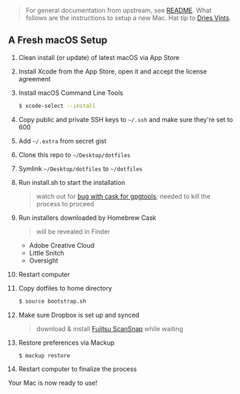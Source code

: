 > For general documentation from upstream, see [README](README.md). What follows are the instructions to setup a new Mac. Hat tip to [Dries Vints](https://github.com/driesvints/dotfiles#driess-dotfiles).

## A Fresh macOS Setup

1. Clean install (or update) of latest macOS via App Store

1. Install Xcode from the App Store, open it and accept the license agreement

1. Install macOS Command Line Tools
   ```sh
   $ xcode-select --install
   ```

1. Copy public and private SSH keys to `~/.ssh` and make sure they're set to 600

1. Add `~/.extra` from secret gist

1. Clone this repo to `~/Desktop/dotfiles`

1. Symlink `~/Desktop/dotfiles` to `~/dotfiles`

1. Run install.sh to start the installation
   > watch out for [bug with cask for gpgtools](https://github.com/caskroom/homebrew-cask/issues/29297); needed to kill the process to proceed

1. Run installers downloaded by Homebrew Cask
   > will be revealed in Finder

   * Adobe Creative Cloud
   * Little Snitch
   * Oversight

1. Restart computer

1. Copy dotfiles to home directory
   ```sh
   $ source bootstrap.sh
   ```

1. Make sure Dropbox is set up and synced
   > download & install [Fujitsu ScanSnap](http://www.fujitsu.com/global/support/products/computing/peripheral/scanners/scansnap/software/ix500.html) while waiting

1. Restore preferences via Mackup
   ```sh
   $ mackup restore
   ```

1. Restart computer to finalize the process

Your Mac is now ready to use!
